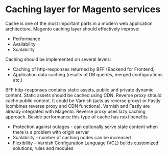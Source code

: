 # Caching layer for Magento services

Cache is one of the most important parts in a modern web application architecture. Magento caching layer should effectively improve:
- Performance
- Availability
- Scalability

Caching should be implemented on several levels:
- Caching of http-responses returned by BFF (Backend for Frontend)
- Application data caching (results of DB queries, merged configurations etc.)

BFF http-responses contains static assets, public and private dynamic content. Static assets should be cached using CDN. Reverse proxy should cache public content. It could be Varnish (acts as reverse proxy) or Fastly (combines reverse proxy and CDN functions). Varnish and Fastly are already integrated with Magento. Reverse proxy uses lazy caching approach. Beside performance this type of cache has next benefits

- Protection against outages - can optionally serve stale content when there is a problem with origin server
- Scalability - number of caching nodes can be increased
- Flexibility – Varnish Configuration Language (VCL) builds customized solutions, rules and modules


